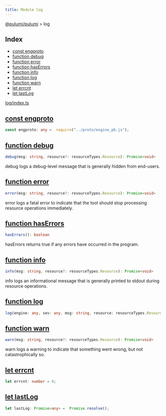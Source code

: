 ```yaml
---
title: Module log
---
```


<a href="../index.html">@pulumi/pulumi</a> &gt; log

<h2 class="pdoc-module-header">Index</h2>

* <a href="#engproto">const engproto</a>
* <a href="#debug">function debug</a>
* <a href="#error">function error</a>
* <a href="#hasErrors">function hasErrors</a>
* <a href="#info">function info</a>
* <a href="#log">function log</a>
* <a href="#warn">function warn</a>
* <a href="#errcnt">let errcnt</a>
* <a href="#lastLog">let lastLog</a>

<a href="https://github.com/pulumi/pulumi/blob/master/sdk/nodejs/log/index.ts">log/index.ts</a> 


<h2 class="pdoc-module-header" id="engproto">
<a class="pdoc-member-name" href="https://github.com/pulumi/pulumi/blob/master/sdk/nodejs/log/index.ts#L20">const engproto</a>
</h2>

```typescript
const engproto: any =  require("../proto/engine_pb.js");
```

<h2 class="pdoc-module-header" id="debug">
<a class="pdoc-member-name" href="https://github.com/pulumi/pulumi/blob/master/sdk/nodejs/log/index.ts#L35">function debug</a>
</h2>

```typescript
debug(msg: string, resource?: resourceTypes.Resource): Promise<void>
```


debug logs a debug-level message that is generally hidden from end-users.

<h2 class="pdoc-module-header" id="error">
<a class="pdoc-member-name" href="https://github.com/pulumi/pulumi/blob/master/sdk/nodejs/log/index.ts#L76">function error</a>
</h2>

```typescript
error(msg: string, resource?: resourceTypes.Resource): Promise<void>
```


error logs a fatal error to indicate that the tool should stop processing resource operations immediately.

<h2 class="pdoc-module-header" id="hasErrors">
<a class="pdoc-member-name" href="https://github.com/pulumi/pulumi/blob/master/sdk/nodejs/log/index.ts#L28">function hasErrors</a>
</h2>

```typescript
hasErrors(): boolean
```


hasErrors returns true if any errors have occurred in the program.

<h2 class="pdoc-module-header" id="info">
<a class="pdoc-member-name" href="https://github.com/pulumi/pulumi/blob/master/sdk/nodejs/log/index.ts#L48">function info</a>
</h2>

```typescript
info(msg: string, resource?: resourceTypes.Resource): Promise<void>
```


info logs an informational message that is generally printed to stdout during resource operations.

<h2 class="pdoc-module-header" id="log">
<a class="pdoc-member-name" href="https://github.com/pulumi/pulumi/blob/master/sdk/nodejs/log/index.ts#L89">function log</a>
</h2>

```typescript
log(engine: any, sev: any, msg: string, resource: resourceTypes.Resource | undefined): Promise<void>
```

<h2 class="pdoc-module-header" id="warn">
<a class="pdoc-member-name" href="https://github.com/pulumi/pulumi/blob/master/sdk/nodejs/log/index.ts#L62">function warn</a>
</h2>

```typescript
warn(msg: string, resource?: resourceTypes.Resource): Promise<void>
```


warn logs a warning to indicate that something went wrong, but not catastrophically so.

<h2 class="pdoc-module-header" id="errcnt">
<a class="pdoc-member-name" href="https://github.com/pulumi/pulumi/blob/master/sdk/nodejs/log/index.ts#L22">let errcnt</a>
</h2>

```typescript
let errcnt: number = 0;
```

<h2 class="pdoc-module-header" id="lastLog">
<a class="pdoc-member-name" href="https://github.com/pulumi/pulumi/blob/master/sdk/nodejs/log/index.ts#L23">let lastLog</a>
</h2>

```typescript
let lastLog: Promise<any> =  Promise.resolve();
```

